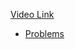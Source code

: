 [Video Link](https://youtu.be/_HRA37X8N_Q)

- [Problems](https://www.hackerearth.com/practice/algorithms/searching/linear-search/practice-problems/)
